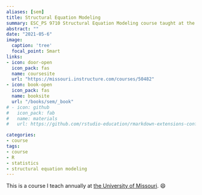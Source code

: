 ```yaml
---
aliases: [sem]
title: Structural Equation Modeling
summary: ESC_PS 9710 Structural Equation Modeling course taught at the University of Missouri.
abstract: ""
date: "2021-05-6"
image:
  caption: 'tree'
  focal_point: Smart
links:
- icon: door-open
  icon_pack: fas
  name: coursesite
  url: "https://missouri.instructure.com/courses/50482"
- icon: book-open
  icon_pack: fas
  name: booksite
  url: "/books/sem/_book"
# - icon: github
#   icon_pack: fab
#   name: materials
#   url: https://github.com/rstudio-education/rmarkdown-extensions-conf19

categories:
- course
tags:
- course
- R
- statistics
- structural equation modeling
---
```


This is a course I teach annually at [the University of Missouri](https://www.missouri.edu). :smile:
